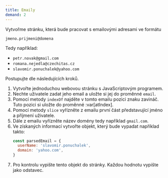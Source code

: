 ```yaml
---
title: Emaily
demand: 2
---
```


Vytvořme stránku, která bude pracovat s emailovými adresami ve formátu

```
jmeno.prijmeni@domena
```

Tedy například:

- `petr.novak@gmail.com`
- `romana.nejedla@czechitas.cz`
- `slavomir.ponuchalek@yahoo.com`

Postupujte dle následujících kroků.

1. Vytvořte jednoduchou webovou stránku s JavaScriptovým programem.
1. Nechte uživatele zadat jeho email a uložte si jej do proměnné `email`.
1. Pomocí metody `indexOf` najděte v tomto emailu pozici znaku zavináč. Tuto pozici si uložte do proměnné :var[atIndex].
1. Pomocí metody `slice` vyřízněte z emailu první část představující jméno a příjmení uživatele.
1. Dále z emailu vyřízněte název domény tedy například `gmail.com`.
1. Ve získaných informací vytvořte objekt, který bude vypadat například takto:
   ```js
   const parsedEmail = {
     userName: 'slavomir.ponuchalek',
     domain: 'yahoo.com',
   }
   ```
1. Pro kontrolu vypište tento objekt do stránky. Každou hodnotu vypište jako odstavec.
